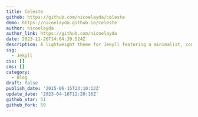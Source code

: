 ```yaml
---
title: Celeste
github: https://github.com/nicoelayda/celeste
demo: https://nicoelayda.github.io/celeste
author: nicoelayda
author_link: https://github.com/nicoelayda
date: 2023-11-26T14:04:39.524Z
description: A lightweight theme for Jekyll featuring a minimalist, content-first design.
ssg:
  - Jekyll
css: []
cms: []
category:
  - Blog
draft: false
publish_date: '2015-06-15T23:10:12Z'
update_date: '2023-04-16T12:20:16Z'
github_star: 51
github_fork: 50
---
```

